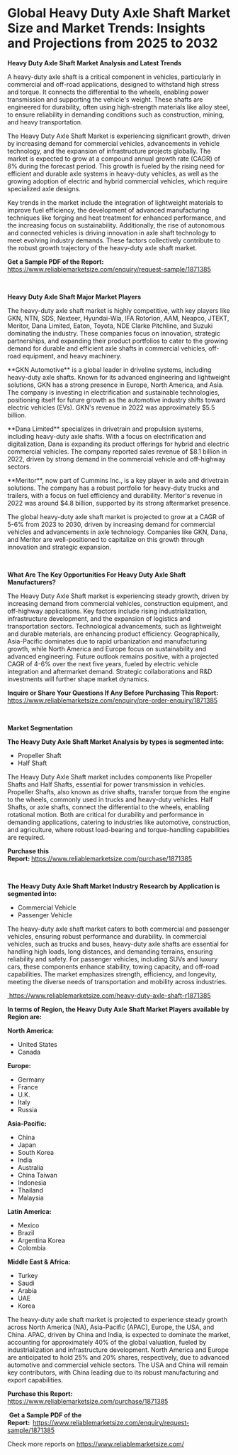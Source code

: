 <p><h1>Global Heavy Duty Axle Shaft Market Size and Market Trends: Insights and Projections from 2025 to 2032</h1></p><p><strong>Heavy Duty Axle Shaft Market Analysis and Latest Trends</strong></p>
<p><p>A heavy-duty axle shaft is a critical component in vehicles, particularly in commercial and off-road applications, designed to withstand high stress and torque. It connects the differential to the wheels, enabling power transmission and supporting the vehicle's weight. These shafts are engineered for durability, often using high-strength materials like alloy steel, to ensure reliability in demanding conditions such as construction, mining, and heavy transportation.</p><p>The Heavy Duty Axle Shaft Market is experiencing significant growth, driven by increasing demand for commercial vehicles, advancements in vehicle technology, and the expansion of infrastructure projects globally. The market is expected to grow at a compound annual growth rate (CAGR) of 8% during the forecast period. This growth is fueled by the rising need for efficient and durable axle systems in heavy-duty vehicles, as well as the growing adoption of electric and hybrid commercial vehicles, which require specialized axle designs.</p><p>Key trends in the market include the integration of lightweight materials to improve fuel efficiency, the development of advanced manufacturing techniques like forging and heat treatment for enhanced performance, and the increasing focus on sustainability. Additionally, the rise of autonomous and connected vehicles is driving innovation in axle shaft technology to meet evolving industry demands. These factors collectively contribute to the robust growth trajectory of the heavy-duty axle shaft market.</p></p>
<p><strong>Get a Sample PDF of the Report:&nbsp;</strong> <a href="https://www.reliablemarketsize.com/enquiry/request-sample/1871385?utm_campaign=1845&utm_medium=2&utm_source=Github&utm_content=ia&utm_term=24012025&utm_id=heavy-duty-axle-shaft">https://www.reliablemarketsize.com/enquiry/request-sample/1871385</a></p>
<p>&nbsp;</p>
<p><strong>Heavy Duty Axle Shaft Major Market Players</strong></p>
<p><p>The heavy-duty axle shaft market is highly competitive, with key players like GKN, NTN, SDS, Nexteer, Hyundai-Wia, IFA Rotorion, AAM, Neapco, JTEKT, Meritor, Dana Limited, Eaton, Toyota, NDE Clarke Pitchline, and Suzuki dominating the industry. These companies focus on innovation, strategic partnerships, and expanding their product portfolios to cater to the growing demand for durable and efficient axle shafts in commercial vehicles, off-road equipment, and heavy machinery.</p><p>**GKN Automotive** is a global leader in driveline systems, including heavy-duty axle shafts. Known for its advanced engineering and lightweight solutions, GKN has a strong presence in Europe, North America, and Asia. The company is investing in electrification and sustainable technologies, positioning itself for future growth as the automotive industry shifts toward electric vehicles (EVs). GKN's revenue in 2022 was approximately $5.5 billion.</p><p>**Dana Limited** specializes in drivetrain and propulsion systems, including heavy-duty axle shafts. With a focus on electrification and digitalization, Dana is expanding its product offerings for hybrid and electric commercial vehicles. The company reported sales revenue of $8.1 billion in 2022, driven by strong demand in the commercial vehicle and off-highway sectors.</p><p>**Meritor**, now part of Cummins Inc., is a key player in axle and drivetrain solutions. The company has a robust portfolio for heavy-duty trucks and trailers, with a focus on fuel efficiency and durability. Meritor's revenue in 2022 was around $4.8 billion, supported by its strong aftermarket presence.</p><p>The global heavy-duty axle shaft market is projected to grow at a CAGR of 5-6% from 2023 to 2030, driven by increasing demand for commercial vehicles and advancements in axle technology. Companies like GKN, Dana, and Meritor are well-positioned to capitalize on this growth through innovation and strategic expansion.</p></p>
<p>&nbsp;</p>
<p><strong>What Are The Key Opportunities For Heavy Duty Axle Shaft Manufacturers?</strong></p>
<p><p>The Heavy Duty Axle Shaft market is experiencing steady growth, driven by increasing demand from commercial vehicles, construction equipment, and off-highway applications. Key factors include rising industrialization, infrastructure development, and the expansion of logistics and transportation sectors. Technological advancements, such as lightweight and durable materials, are enhancing product efficiency. Geographically, Asia-Pacific dominates due to rapid urbanization and manufacturing growth, while North America and Europe focus on sustainability and advanced engineering. Future outlook remains positive, with a projected CAGR of 4-6% over the next five years, fueled by electric vehicle integration and aftermarket demand. Strategic collaborations and R&D investments will further shape market dynamics.</p></p>
<p><strong>Inquire or Share Your Questions If Any Before Purchasing This Report:</strong> <a href="https://www.reliablemarketsize.com/enquiry/pre-order-enquiry/1871385?utm_campaign=1845&utm_medium=2&utm_source=Github&utm_content=ia&utm_term=24012025&utm_id=heavy-duty-axle-shaft">https://www.reliablemarketsize.com/enquiry/pre-order-enquiry/1871385</a></p>
<p>&nbsp;</p>
<p><strong>Market Segmentation</strong></p>
<p><strong>The Heavy Duty Axle Shaft Market Analysis by types is segmented into:</strong></p>
<p><ul><li>Propeller Shaft</li><li>Half Shaft</li></ul></p>
<p><p>The Heavy Duty Axle Shaft market includes components like Propeller Shafts and Half Shafts, essential for power transmission in vehicles. Propeller Shafts, also known as drive shafts, transfer torque from the engine to the wheels, commonly used in trucks and heavy-duty vehicles. Half Shafts, or axle shafts, connect the differential to the wheels, enabling rotational motion. Both are critical for durability and performance in demanding applications, catering to industries like automotive, construction, and agriculture, where robust load-bearing and torque-handling capabilities are required.</p></p>
<p><strong>Purchase this Report:&nbsp;</strong><a href="https://www.reliablemarketsize.com/purchase/1871385?utm_campaign=1845&utm_medium=2&utm_source=Github&utm_content=ia&utm_term=24012025&utm_id=heavy-duty-axle-shaft">https://www.reliablemarketsize.com/purchase/1871385</a></p>
<p>&nbsp;</p>
<p><strong>The Heavy Duty Axle Shaft Market Industry Research by Application is segmented into:</strong></p>
<p><ul><li>Commercial Vehicle</li><li>Passenger Vehicle</li></ul></p>
<p><p>The heavy-duty axle shaft market caters to both commercial and passenger vehicles, ensuring robust performance and durability. In commercial vehicles, such as trucks and buses, heavy-duty axle shafts are essential for handling high loads, long distances, and demanding terrains, ensuring reliability and safety. For passenger vehicles, including SUVs and luxury cars, these components enhance stability, towing capacity, and off-road capabilities. The market emphasizes strength, efficiency, and longevity, meeting the diverse needs of transportation and mobility across industries.</p></p>
<p><a href="https://www.reliablemarketsize.com/heavy-duty-axle-shaft-r1871385?utm_campaign=1845&utm_medium=2&utm_source=Github&utm_content=ia&utm_term=24012025&utm_id=heavy-duty-axle-shaft">&nbsp;https://www.reliablemarketsize.com/heavy-duty-axle-shaft-r1871385</a></p>
<p><strong>In terms of Region, the Heavy Duty Axle Shaft Market Players available by Region are:</strong></p>
<p>
    <p> <strong> North America: </strong>
        <ul>
            <li>United States</li>
            <li>Canada</li>
        </ul>
        </p> 
    <p> <strong> Europe: </strong>
        <ul>
            <li>Germany</li>
            <li>France</li>
            <li>U.K.</li>
            <li>Italy</li>
            <li>Russia</li>
        </ul>
        </p> 
    <p> <strong> Asia-Pacific: </strong>
        <ul>
            <li>China</li>
            <li>Japan</li>
            <li>South Korea</li>
            <li>India</li>
            <li>Australia</li>
            <li>China Taiwan</li>
            <li>Indonesia</li>
            <li>Thailand</li>
            <li>Malaysia</li>
        </ul>
        </p> 
    <p> <strong> Latin America: </strong>
        <ul>
            <li>Mexico</li>
            <li>Brazil</li>
            <li>Argentina Korea</li>
            <li>Colombia</li>
        </ul>
        </p> 
    <p> <strong> Middle East & Africa: </strong>
        <ul>
            <li>Turkey</li>
            <li>Saudi</li>
            <li>Arabia</li>
            <li>UAE</li>
            <li>Korea</li>
        </ul>
    </p>
    </p>
<p><p>The heavy-duty axle shaft market is projected to experience steady growth across North America (NA), Asia-Pacific (APAC), Europe, the USA, and China. APAC, driven by China and India, is expected to dominate the market, accounting for approximately 40% of the global valuation, fueled by industrialization and infrastructure development. North America and Europe are anticipated to hold 25% and 20% shares, respectively, due to advanced automotive and commercial vehicle sectors. The USA and China will remain key contributors, with China leading due to its robust manufacturing and export capabilities.</p></p>
<p><strong>Purchase this Report: </strong><a href="https://www.reliablemarketsize.com/purchase/1871385?utm_campaign=1845&utm_medium=2&utm_source=Github&utm_content=ia&utm_term=24012025&utm_id=heavy-duty-axle-shaft">https://www.reliablemarketsize.com/purchase/1871385</a></p>
<p>&nbsp;<strong>Get a Sample PDF of the Report:&nbsp;&nbsp;</strong><a href="https://www.reliablemarketsize.com/enquiry/request-sample/1871385?utm_campaign=1845&utm_medium=2&utm_source=Github&utm_content=ia&utm_term=24012025&utm_id=heavy-duty-axle-shaft">https://www.reliablemarketsize.com/enquiry/request-sample/1871385</a></p>
<p><strong></strong></p>
<p>Check more reports on <a href="https://www.reliablemarketsize.com/?utm_campaign=1845&utm_medium=2&utm_source=Github&utm_content=ia&utm_term=24012025&utm_id=heavy-duty-axle-shaft">https://www.reliablemarketsize.com/</a></p>